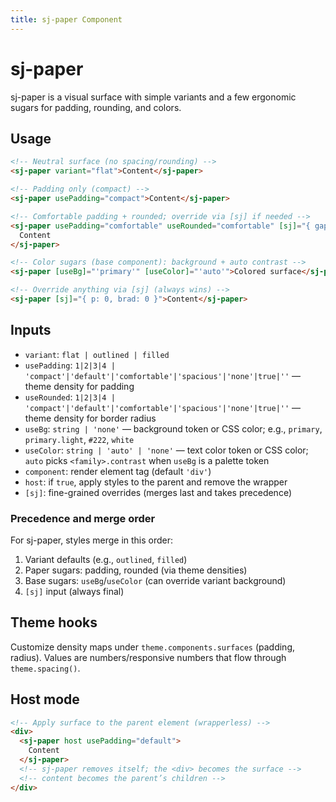 ```yaml
---
title: sj-paper Component
---
```


# sj-paper

sj-paper is a visual surface with simple variants and a few ergonomic sugars for padding, rounding, and colors.

## Usage

```html
<!-- Neutral surface (no spacing/rounding) -->
<sj-paper variant="flat">Content</sj-paper>

<!-- Padding only (compact) -->
<sj-paper usePadding="compact">Content</sj-paper>

<!-- Comfortable padding + rounded; override via [sj] if needed -->
<sj-paper usePadding="comfortable" useRounded="comfortable" [sj]="{ gap: 0 }">
  Content
</sj-paper>

<!-- Color sugars (base component): background + auto contrast -->
<sj-paper [useBg]="'primary'" [useColor]="'auto'">Colored surface</sj-paper>

<!-- Override anything via [sj] (always wins) -->
<sj-paper [sj]="{ p: 0, brad: 0 }">Content</sj-paper>
```

## Inputs

- `variant`: `flat | outlined | filled`
- `usePadding`: `1|2|3|4 | 'compact'|'default'|'comfortable'|'spacious'|'none'|true|''` — theme density for padding
- `useRounded`: `1|2|3|4 | 'compact'|'default'|'comfortable'|'spacious'|'none'|true|''` — theme density for border radius
- `useBg`: `string | 'none'` — background token or CSS color; e.g., `primary`, `primary.light`, `#222`, `white`
- `useColor`: `string | 'auto' | 'none'` — text color token or CSS color; `auto` picks `<family>.contrast` when `useBg` is a palette token
- `component`: render element tag (default `'div'`)
- `host`: if `true`, apply styles to the parent and remove the wrapper
- `[sj]`: fine-grained overrides (merges last and takes precedence)

### Precedence and merge order

For sj-paper, styles merge in this order:

1. Variant defaults (e.g., `outlined`, `filled`)
2. Paper sugars: padding, rounded (via theme densities)
3. Base sugars: `useBg`/`useColor` (can override variant background)
4. `[sj]` input (always final)


## Theme hooks

Customize density maps under `theme.components.surfaces` (padding, radius). Values are numbers/responsive numbers that flow through `theme.spacing()`.

## Host mode

```html
<!-- Apply surface to the parent element (wrapperless) -->
<div>
  <sj-paper host usePadding="default">
    Content
  </sj-paper>
  <!-- sj-paper removes itself; the <div> becomes the surface -->
  <!-- content becomes the parent’s children -->
</div>
```
